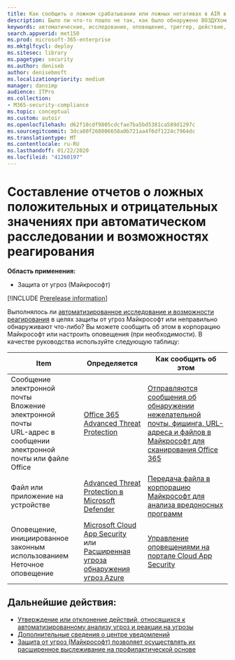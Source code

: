 ```yaml
---
title: Как сообщить о ложном срабатывании или ложных негативах в AIR в Microsoft Threat protection
description: Было ли что-то пошло не так, как было обнаружено ВОЗДУХом в защите от угроз Майкрософт? Сведения о том, как передавать ложные срабатывания или ложные отрицательные результаты в корпорацию Майкрософт для анализа.
keywords: автоматические, исследование, оповещение, триггер, действие, исправление, ложное срабатывание, ложные отрицательные значения
search.appverid: met150
ms.prod: microsoft-365-enterprise
ms.mktglfcycl: deploy
ms.sitesec: library
ms.pagetype: security
ms.author: deniseb
author: denisebmsft
ms.localizationpriority: medium
manager: dansimp
audience: ITPro
ms.collection:
- M365-security-compliance
ms.topic: conceptual
ms.custom: autoir
ms.openlocfilehash: d62f10cdf9805cdcfae7ba5bd5381ca589d1297c
ms.sourcegitcommit: 3dca80f268006658a0b721aa4f6df1224c7964dc
ms.translationtype: MT
ms.contentlocale: ru-RU
ms.lasthandoff: 01/22/2020
ms.locfileid: "41260197"
---
```

# <a name="how-to-report-false-positivesnegatives-in-automated-investigation-and-response-capabilities"></a>Составление отчетов о ложных положительных и отрицательных значениях при автоматическом расследовании и возможностях реагирования

**Область применения:**
- Защита от угроз (Майкрософт)

[!INCLUDE [Prerelease information](../includes/prerelease.md)]

Выполнялось ли [автоматизированное исследование и возможности реагирования](mtp-autoir.md) в целях защиты от угроз Майкрософт или неправильно обнаруживают что-либо? Вы можете сообщить об этом в корпорацию Майкрософт или настроить оповещения (при необходимости). В качестве руководства используйте следующую таблицу: 


|Item  |Определяется  |Как сообщить об этом  |
|---------|---------|---------|
|Сообщение электронной почты <br/>Вложение электронной почты <br/>URL-адрес в сообщении электронной почты или файле Office      |[Office 365 Advanced Threat Protection](https://docs.microsoft.com/microsoft-365/security/office-365-security/office-365-atp)        |[Отправляются сообщения об обнаружении нежелательной почты, фишинга, URL-адреса и файлов в Майкрософт для сканирования Office 365](https://docs.microsoft.com/microsoft-365/security/office-365-security/admin-submission)         |
|Файл или приложение на устройстве    |[Advanced Threat Protection в Microsoft Defender](https://docs.microsoft.com/windows/security/threat-protection)         |[Передача файла в корпорацию Майкрософт для анализа вредоносных программ](https://www.microsoft.com/wdsi/filesubmission)         |
|Оповещение, инициированное законным использованием <br/>Неточное оповещение    |[Microsoft Cloud App Security](https://docs.microsoft.com/cloud-app-security)<br/> или <br/>[Расширенная угроза обнаружения угроз Azure](https://docs.microsoft.com/azure/security/fundamentals/threat-detection)         |[Управление оповещениями на портале Cloud App Security](https://docs.microsoft.com/cloud-app-security/managing-alerts)         |


## <a name="next-steps"></a>Дальнейшие действия:

- [Утверждение или отклонение действий, относящихся к автоматизированному анализу угроз и реакции на угрозы](mtp-autoir-actions.md)
- [Дополнительные сведения о центре уведомлений](mtp-action-center.md)
- [Защита от угроз (Майкрософт) позволяет осуществлять их расширенное выслеживание на профилактической основе](advanced-hunting-overview.md)
